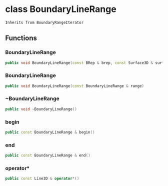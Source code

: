 # class BoundaryLineRange


```cpp
Inherits from BoundaryRangeIterator
```



## Functions

### BoundaryLineRange

```cpp
public void BoundaryLineRange(const BRep & brep, const Surface3D & surface)
```


### BoundaryLineRange

```cpp
public void BoundaryLineRange(const BoundaryLineRange & range)
```


### ~BoundaryLineRange

```cpp
public void ~BoundaryLineRange()
```


### begin

```cpp
public const BoundaryLineRange & begin()
```


### end

```cpp
public const BoundaryLineRange & end()
```


### operator*

```cpp
public const Line3D & operator*()
```




